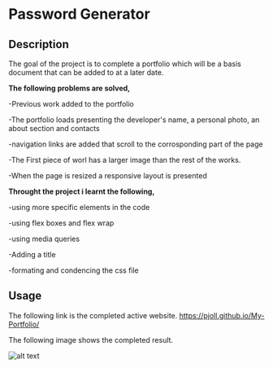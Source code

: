 # Password Generator

## Description 
The goal of the project is to complete a portfolio which will be a basis document that can be added to at a later date.

**The following problems are solved,**

-Previous work added to the portfolio

-The portfolio loads presenting the developer's name, a personal photo, an about section and contacts

-navigation links are added that scroll to the corrosponding part of the page

-The First piece of worl has a larger image than the rest of the works.

-When the page is resized a responsive layout is presented 

**Throught the project i learnt the following,**

-using more specific elements in the code

-using flex boxes and flex wrap

-using media queries

-Adding a title 

-formating and condencing the css file

## Usage 
The following link is the completed active website.
https://pjoll.github.io/My-Portfolio/

The following image shows the completed result.


![alt text](./assets/images/Peter's-Portfolio-final-image.png)
